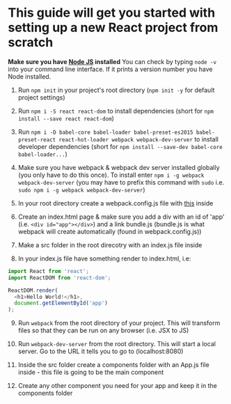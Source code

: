 # This guide will get you started with setting up a new React project from scratch

**Make sure you have [Node JS](https://nodejs.org/en/) installed** You can check by typing `node -v` into your command line interface. If it prints a version number you have Node installed.

1. Run `npm init` in your project's root directory (`npm init -y` for default project settings)

2. Run `npm i -S react react-dom` to install dependencies (short for `npm install --save react react-dom`)

3. Run 
```npm i -D babel-core babel-loader babel-preset-es2015 babel-preset-react react-hot-loader webpack webpack-dev-server```
to install developer dependencies (short for `npm install --save-dev babel-core babel-loader...`)

4. Make sure you have webpack & webpack dev server installed globally (you only have to do this once). To install enter 
```npm i -g webpack webpack-dev-server``` 
(you may have to prefix this command with `sudo` i.e. `sudo npm i -g webpack webpack-dev-server`)

5. In your root directory create a webpack.config.js file with [this](https://github.com/BeachCodersAcademy/CodeWave/blob/master/notes/webpack.config.js) inside

6. Create an index.html page & make sure you add a div with an id of 'app' (i.e. `<div id="app"></div>`) and a link bundle.js (bundle.js is what webpack will create automatically (found in webpack.config.js))

7. Make a src folder in the root direcotry with an index.js file inside

8. In your index.js file have something render to index.html, i.e:

```javascript
import React from 'react';
import ReactDOM from 'react-dom';

ReactDOM.render(
  <h1>Hello World!</h1>, 
  document.getElementById('app')
);
```

9. Run `webpack` from the root directory of your project. This will transform files so that they can be run on any browser (i.e. JSX to JS)

10. Run `webpack-dev-server` from the root directory. This will start a local server. Go to the URL it tells you to go to (localhost:8080)

11. Inside the src folder create a components folder with an App.js file inside - this file is going to be the main component

12. Create any other component you need for your app and keep it in the components folder
